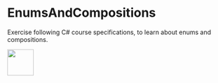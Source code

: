# EnumsAndCompositions
Exercise following C# course specifications, to learn about enums and compositions.

<a>
    <img src="https://cdn.jsdelivr.net/gh/devicons/devicon/icons/csharp/csharp-original.svg" width="60" height="60"/>
<a/>        
